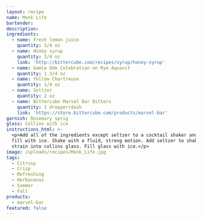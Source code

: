 ```yaml
---
layout: recipe
name: Monk Life
bartender:
description:
ingredients:
  - name: Fresh lemon juice
    quantity: 3/4 oz
  - name: Honey syrup
    quantity: 3/4 oz
    link: 'http://bittercube.com/recipes/syrup/honey-syrup'
  - name: Gamle Ode Celebration on Rye Aquavit
    quantity: 1 3/4 oz
  - name: Yellow Chartreuse
    quantity: 1/4 oz
  - name: Seltzer
    quantity: 2 oz
  - name: Bittercube Marvel Bar Bitters
    quantity: 1 dropper/dash
    link: 'https://store.bittercube.com/products/marvel-bar'
garnish: Rosemary sprig
glass: Collins with ice
instructions_html: >-
  <p>Add all of the ingredients except seltzer to a cocktail shaker and then
  fill with ice. Shake with a fluid, strong motion. Add seltzer to shaker and
  strain into collins glass. Fill glass with ice.</p>
image: /uploads/recipes/Monk_Life.jpg
tags:
  - Citrusy
  - Crisp
  - Refreshing
  - Herbaceous
  - Summer
  - Fall
products:
  - marvel-bar
featured: false
---
```


